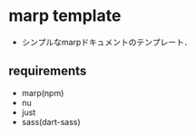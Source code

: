# marp template

- シンプルなmarpドキュメントのテンプレート．

## requirements

- marp(npm)
- nu
- just
- sass(dart-sass)

